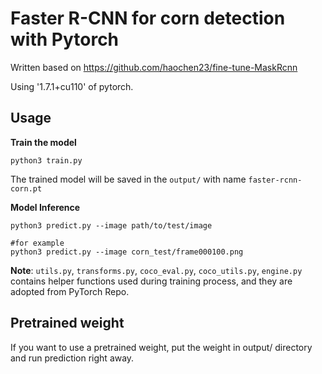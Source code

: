# Faster R-CNN for corn detection with Pytorch
Written based on https://github.com/haochen23/fine-tune-MaskRcnn

Using '1.7.1+cu110' of pytorch.

## Usage
__Train the model__
```shell
python3 train.py
```
The trained model will be saved in the `output/` with name `faster-rcnn-corn.pt`

__Model Inference__

```shell
python3 predict.py --image path/to/test/image

#for example
python3 predict.py --image corn_test/frame000100.png
```
__Note__: `utils.py`, `transforms.py`, `coco_eval.py`, `coco_utils.py`, `engine.py` contains helper functions used during training process, and they are adopted from PyTorch Repo.

## Pretrained weight

If you want to use a pretrained weight, put the weight in output/ directory and run prediction right away.